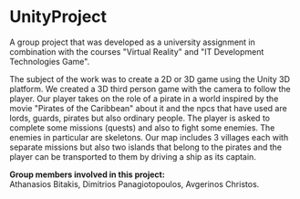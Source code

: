# UnityProject
A group project that was developed as a university assignment in combination with the courses "Virtual Reality" and "IT Development Technologies Game".

The subject of the work was to create a 2D or 3D game using the Unity 3D platform. We created a 3D third person game with the
camera to follow the player. Our player takes on the role of a pirate in a world inspired by the movie "Pirates of the Caribbean" about it and the npcs that have
used are lords, guards, pirates but also ordinary people. The player is asked to complete some missions (quests) and also to fight some enemies. The enemies in particular are skeletons. 
Our map includes 3  villages each with separate missions but also two islands that belong to the pirates and the player can be transported to them by driving a ship as its captain.

 **Group members involved in this project:**<br>
 Athanasios Bitakis, Dimitrios Panagiotopoulos, Avgerinos Christos.
